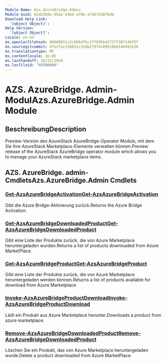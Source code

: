 ```yaml
---
Module Name: Azs.AzureBridge.Admin
Module Guid: 82d2260a-95ae-44bb-af8b-afd67d38f6db
Download Help Link:
  '[object Object]': 
Help Version:
  '[object Object]': 
Locale: en-US
ms.openlocfilehash: 08808b51c2c606df6c377895bd3727f307146f6f
ms.sourcegitcommit: 67e2fac338031c33db27974c89618b614b491b36
ms.translationtype: MT
ms.contentlocale: de-DE
ms.lasthandoff: 10/22/2020
ms.locfileid: "93506066"
---
```

# <span data-ttu-id="fcd37-101">AZS. AzureBridge. Admin-Modul</span><span class="sxs-lookup"><span data-stu-id="fcd37-101">Azs.AzureBridge.Admin Module</span></span>
## <span data-ttu-id="fcd37-102">Beschreibung</span><span class="sxs-lookup"><span data-stu-id="fcd37-102">Description</span></span>
<span data-ttu-id="fcd37-103">Preview-Version des AzureStack AzureBridge-Operator Moduls, mit dem Sie Ihre AzureStack Marketplace-Elemente verwalten können.</span><span class="sxs-lookup"><span data-stu-id="fcd37-103">Preview release of the AzureStack AzureBridge operator module which allows you to manage your AzureStack marketplace items.</span></span>

## <span data-ttu-id="fcd37-104">AZS. AzureBridge. admin-Cmdlets</span><span class="sxs-lookup"><span data-stu-id="fcd37-104">Azs.AzureBridge.Admin Cmdlets</span></span>
### [<span data-ttu-id="fcd37-105">Get-AzsAzureBridgeActivation</span><span class="sxs-lookup"><span data-stu-id="fcd37-105">Get-AzsAzureBridgeActivation</span></span>](Get-AzsAzureBridgeActivation.md)
<span data-ttu-id="fcd37-106">Gibt die Azure Bridge-Aktivierung zurück.</span><span class="sxs-lookup"><span data-stu-id="fcd37-106">Returns the Azure Bridge Activation.</span></span>

### [<span data-ttu-id="fcd37-107">Get-AzsAzureBridgeDownloadedProduct</span><span class="sxs-lookup"><span data-stu-id="fcd37-107">Get-AzsAzureBridgeDownloadedProduct</span></span>](Get-AzsAzureBridgeDownloadedProduct.md)
<span data-ttu-id="fcd37-108">Gibt eine Liste der Produkte zurück, die von Azure Marketplace heruntergeladen wurden.</span><span class="sxs-lookup"><span data-stu-id="fcd37-108">Returns a list of products downloaded from Azure MarketPlace.</span></span>

### [<span data-ttu-id="fcd37-109">Get-AzsAzureBridgeProduct</span><span class="sxs-lookup"><span data-stu-id="fcd37-109">Get-AzsAzureBridgeProduct</span></span>](Get-AzsAzureBridgeProduct.md)
<span data-ttu-id="fcd37-110">Gibt eine Liste der Produkte zurück, die von Azure Marketplace heruntergeladen werden können.</span><span class="sxs-lookup"><span data-stu-id="fcd37-110">Returns a list of products available for download from Azure Marketplace.</span></span>

### [<span data-ttu-id="fcd37-111">Invoke-AzsAzureBridgeProductDownload</span><span class="sxs-lookup"><span data-stu-id="fcd37-111">Invoke-AzsAzureBridgeProductDownload</span></span>](Invoke-AzsAzureBridgeProductDownload.md)
<span data-ttu-id="fcd37-112">Lädt ein Produkt aus Azure Marketplace herunter.</span><span class="sxs-lookup"><span data-stu-id="fcd37-112">Downloads a product from azure marketplace.</span></span>

### [<span data-ttu-id="fcd37-113">Remove-AzsAzureBridgeDownloadedProduct</span><span class="sxs-lookup"><span data-stu-id="fcd37-113">Remove-AzsAzureBridgeDownloadedProduct</span></span>](Remove-AzsAzureBridgeDownloadedProduct.md)
<span data-ttu-id="fcd37-114">Löschen Sie ein Produkt, das von Azure Marketplace heruntergeladen wurde.</span><span class="sxs-lookup"><span data-stu-id="fcd37-114">Delete a product downloaded from Azure MarketPlace.</span></span>

